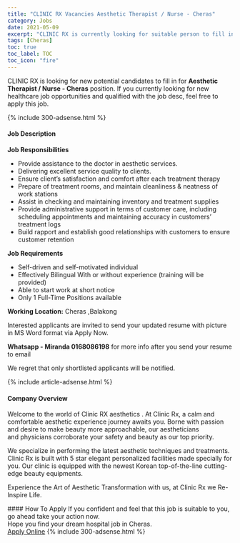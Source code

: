 ```yaml
---
title: "CLINIC RX Vacancies Aesthetic Therapist / Nurse - Cheras" 
category: Jobs 
date: 2021-05-09 
excerpt: "CLINIC RX is currently looking for suitable person to fill in the Aesthetic Therapist / Nurse - Cheras which positioned at Cheras" 
tags: [Cheras] 
toc: true 
toc_label: TOC 
toc_icon: "fire" 
--- 
```


<p>CLINIC RX is looking for new potential candidates to fill in for <b>Aesthetic Therapist / Nurse - Cheras</b> position. If you currently looking for new healthcare job opportunities and qualified with the job desc, feel free to apply this job.
</p>{% include 300-adsense.html %} 
<div><div><h4>Job Description</h4></div><div><div><span><div><p><strong>Job Responsibilities</strong></p><ul><li>Provide assistance to the doctor in aesthetic services.</li><li>Delivering excellent service quality to clients.</li><li>Ensure client&#8217;s satisfaction and comfort after each treatment therapy</li><li>Prepare of treatment rooms, and maintain cleanliness &amp; neatness of work stations</li><li>Assist in checking and maintaining inventory and treatment supplies</li><li>Provide administrative support in terms of customer care, including scheduling appointments and maintaining accuracy in customers&#8217; treatment logs</li><li>Build rapport and establish good relationships with customers to ensure customer retention</li></ul><p><strong>Job Requirements</strong></p><ul><li>Self-driven and self-motivated individual</li><li>Effectively Bilingual With or without experience (training will be provided)</li><li>Able to start work at short notice</li><li>Only 1 Full-Time Positions available</li></ul><p><strong>Working Location:</strong> Cheras ,Balakong</p><p>Interested applicants are invited to send your updated resume with picture in MS Word format via Apply Now.</p><p><strong>Whatsapp - Miranda 0168086198</strong> for more info after you send your resume to email</p><p>We regret that only shortlisted applicants will be notified.</p></div></span></div></div></div> 
{% include article-adsense.html %} 
<div><div><h4>Company Overview</h4></div><div><div><span><div><p>Welcome to the world of Clinic RX aesthetics . At Clinic Rx, a calm and comfortable aesthetic experience journey awaits you. Borne with passion and desire to make beauty more approachable, our aestheticians and&#160;physicians corroborate your safety and beauty as our top priority.</p><p>We specialize&#160;in performing the latest aesthetic techniques and treatments. Clinic Rx is built with 5 star elegant personalized facilities made specially for you. Our clinic is equipped with the newest Korean top-of-the-line cutting-edge beauty equipments.</p><p>Experience the Art of Aesthetic Transformation with us, at Clinic Rx we Re-Inspire Life.</p></div></span></div></div></div> 
#### How To Apply 
If you confident and feel that this job is suitable to you, go ahead take your action now. <br/> 
Hope you find your dream hospital job in Cheras. <br/> 
<a href="https://www.jobstreet.com.my/en/job/aesthetic-therapist-nurse-cheras-4547291?jobId=jobstreet-my-job-4547291" class="btn btn--warning" target="_blank" rel="nofollow noopenner">Apply Online</a> 
{% include 300-adsense.html %} 